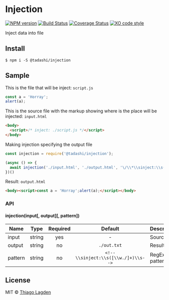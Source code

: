 # Injection

[![NPM version][npm-img]][npm]
[![Build Status][ci-img]][ci]
[![Coverage Status][coveralls-img]][coveralls]
[![XO code style][xo-img]][xo]


[npm-img]:         https://img.shields.io/npm/v/@tadashi/injection.svg
[npm]:             https://www.npmjs.com/package/@tadashi/injection
[ci-img]:          https://travis-ci.org/lagden/injection.svg
[ci]:              https://travis-ci.org/lagden/injection
[coveralls-img]:   https://coveralls.io/repos/github/lagden/injection/badge.svg?branch=master
[coveralls]:       https://coveralls.io/github/lagden/injection?branch=master
[xo-img]:          https://img.shields.io/badge/code_style-XO-5ed9c7.svg
[xo]:              https://github.com/sindresorhus/xo


Inject data into file


## Install

```
$ npm i -S @tadashi/injection
```


## Sample

This is the file that will be inject: `script.js`  
```js
const a = 'Horray';
alert(a);
```

This is the source file with the markup showing where is the place will be injected: `input.html`  
```html
<body>
  <script>/* inject: ./script.js */</script>
</body>
```

Making injection specifying the output file  
```js
const injection = require('@tadashi/injection');

(async () => {
  await injection('./input.html', './output.html', '\/\\*\\sinject:\\s([\\w./]+)\\s\\*\\/')
})()
```

Result: `output.html`  
```html
<body><script>const a = 'Horray';alert(a);</script></body>
```


### API

#### injection(input[, output][, pattern])

Name        | Type                 | Required    | Default                             | Description
----------- | -------------------- | :---------: | :---------------------------------: | ------------
input       | string               | yes         | -                                   | Source file
output      | string               | no          | `./out.txt`                         | Result file
pattern     | string               | no          | `<!--\\sinject:\\s([\\w./]+)\\s-->` | RegExp pattern


## License

MIT © [Thiago Lagden](http://lagden.in)
